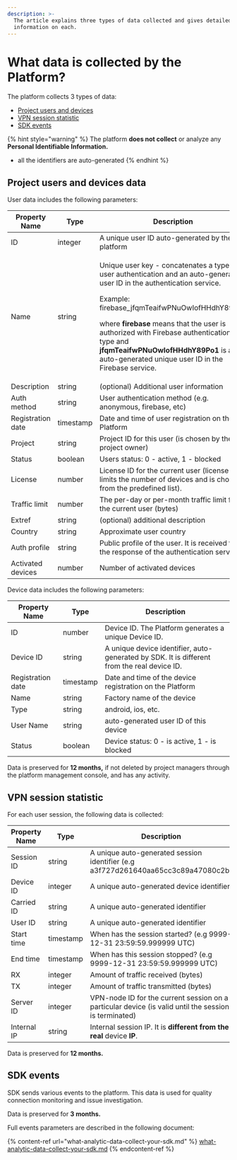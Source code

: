 ```yaml
---
description: >-
  The article explains three types of data collected and gives detailed
  information on each.
---
```


# What data is collected by the Platform?

The platform collects 3 types of data:

* [Project users and devices](what-data-collect-the-platform.md#project-users-and-devices-data)
* [VPN session statistic](what-data-collect-the-platform.md#vpn-session-statistic)
* [SDK events](what-data-collect-the-platform.md#sdk-events)

{% hint style="warning" %}
The platform **does not collect** or analyze any **Personal Identifiable Information.**&#x20;

* all the identifiers are auto-generated
{% endhint %}

## Project users and devices data

User data includes the following parameters:

| **Property Name** | **Type**  | **Description**                                                                                                                                                                                                                                                                                                                                                                                                                                   |
| ----------------- | --------- | ------------------------------------------------------------------------------------------------------------------------------------------------------------------------------------------------------------------------------------------------------------------------------------------------------------------------------------------------------------------------------------------------------------------------------------------------- |
| ID                | integer   | A unique user ID auto-generated by the platform                                                                                                                                                                                                                                                                                                                                                                                                   |
| Name              | string    | <p>Unique user key - concatenates a type of user authentication and an auto-generated user ID in the authentication service.</p><p> </p><p>Example: firebase_jfqmTeaifwPNuOwIofHHdhY89Po1</p><p></p><p>where <em></em> <strong>firebase</strong> means that the user is authorized with Firebase authentication type and <em></em> <strong>jfqmTeaifwPNuOwIofHHdhY89Po1</strong> is an auto-generated unique user ID in the Firebase service.</p> |
| Description       | string    | (optional) Additional user information                                                                                                                                                                                                                                                                                                                                                                                                            |
| Auth method       | string    | User authentication method (e.g. anonymous, firebase, etc)                                                                                                                                                                                                                                                                                                                                                                                        |
| Registration date | timestamp | Date and time of user registration on the Platform                                                                                                                                                                                                                                                                                                                                                                                                |
| Project           | string    | Project ID for this user (is chosen by the project owner)                                                                                                                                                                                                                                                                                                                                                                                         |
| Status            | boolean   | Users status: 0 - active, 1 - blocked                                                                                                                                                                                                                                                                                                                                                                                                             |
| License           | number    | License ID for the current user (license limits the number of devices and is chosen from the predefined list).                                                                                                                                                                                                                                                                                                                                    |
| Traffic limit     | number    | The per-day or per-month traffic limit for the current user (bytes)                                                                                                                                                                                                                                                                                                                                                                               |
| Extref            | string    | (optional) additional description                                                                                                                                                                                                                                                                                                                                                                                                                 |
| Country           | string    | Approximate user country                                                                                                                                                                                                                                                                                                                                                                                                                          |
| Auth profile      | string    | Public profile of the user. It is received from the response of the authentication service.                                                                                                                                                                                                                                                                                                                                                       |
| Activated devices | number    | Number of activated devices                                                                                                                                                                                                                                                                                                                                                                                                                       |

Device data includes the following parameters:

| **Property Name** | **Type**  | **Description**                                                                             |
| ----------------- | --------- | ------------------------------------------------------------------------------------------- |
| ID                | number    | Device ID. The Platform generates a unique Device ID.                                       |
| Device ID         | string    | A unique device identifier, auto-generated by SDK. It is different from the real device ID. |
| Registration date | timestamp | Date and time of the device registration on the Platform                                    |
| Name              | string    | Factory name of the device                                                                  |
| Type              | string    | android, ios, etc.                                                                          |
| User Name         | string    | auto-generated user ID of this device                                                       |
| Status            | boolean   | Device status: 0 -  is active, 1 - is blocked                                               |

Data is preserved for **12 months,** if not deleted by project managers through the platform management console, and has any activity.

## VPN session statistic

For each user session, the following data is collected:

| **Property Name** | **Type**  | **Description**                                                                                       |
| ----------------- | --------- | ----------------------------------------------------------------------------------------------------- |
| Session ID        | string    | A unique auto-generated session identifier (e.g a3f727d261640aa65cc3c89a47080c2b)                     |
| Device ID         | integer   | A unique auto-generated device identifier                                                             |
| Carried ID        | string    | A unique auto-generated identifier                                                                    |
| User ID           | string    | A unique auto-generated identifier                                                                    |
| Start time        | timestamp | When has the session started? (e.g 9999-12-31 23:59:59.999999 UTC)                                    |
| End time          | timestamp | When has this session stopped? (e.g 9999-12-31 23:59:59.999999 UTC)                                   |
| RX                | integer   | Amount of traffic received (bytes)                                                                    |
| TX                | integer   | Amount of traffic transmitted (bytes)                                                                 |
| Server ID         | integer   | VPN-node ID for the current session on a particular device (is valid until the session is terminated) |
| Internal IP       | string    | Internal session IP. It is **different** **from the real** device **IP**.                             |

Data is preserved for **12 months.**

## SDK events

SDK sends various events to the platform. This data is used for quality connection monitoring and issue investigation. &#x20;

Data is preserved for **3 months.**

Full events parameters are described in the following document:

{% content-ref url="what-analytic-data-collect-your-sdk.md" %}
[what-analytic-data-collect-your-sdk.md](what-analytic-data-collect-your-sdk.md)
{% endcontent-ref %}
